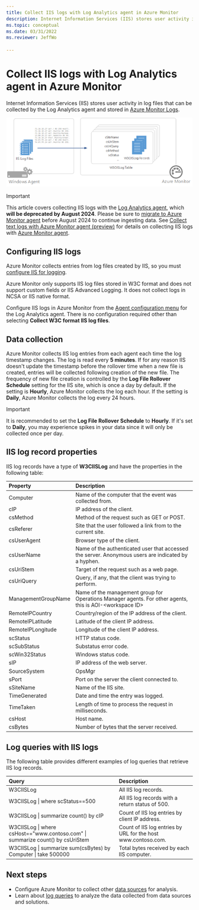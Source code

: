 ```yaml
---
title: Collect IIS logs with Log Analytics agent in Azure Monitor
description: Internet Information Services (IIS) stores user activity in log files that can be collected by Azure Monitor.  This article describes how to configure collection of IIS logs and details of the records they create in Azure Monitor.
ms.topic: conceptual
ms.date: 03/31/2022
ms.reviewer: JeffWo

---
```


# Collect IIS logs with Log Analytics agent in Azure Monitor
Internet Information Services (IIS) stores user activity in log files that can be collected by the Log Analytics agent and stored in [Azure Monitor Logs](../data-platform.md).

![IIS logs](media/data-sources-iis-logs/overview.png)

> [!IMPORTANT]
> This article covers collecting IIS logs with the [Log Analytics agent](./log-analytics-agent.md), which **will be deprecated by August 2024**. Please be sure to [migrate to Azure Monitor agent](./azure-monitor-agent-manage.md) before August 2024 to continue ingesting data. See [Collect text logs with Azure Monitor agent (preview)](../agents/data-collection-text-log.md) for details on collecting IIS logs with [Azure Monitor agent](azure-monitor-agent-overview.md).


## Configuring IIS logs
Azure Monitor collects entries from log files created by IIS, so you must [configure IIS for logging](/previous-versions/orphan-topics/ws.11/hh831775(v=ws.11)).

Azure Monitor only supports IIS log files stored in W3C format and does not support custom fields or IIS Advanced Logging. It does not collect logs in NCSA or IIS native format.

Configure IIS logs in Azure Monitor from the [Agent configuration menu](../agents/agent-data-sources.md#configuring-data-sources) for the Log Analytics agent.  There is no configuration required other than selecting **Collect W3C format IIS log files**.


## Data collection
Azure Monitor collects IIS log entries from each agent each time the log timestamp changes. The log is read every **5 minutes**. If for any reason IIS doesn't update the timestamp before the rollover time when a new file is created, entries will be collected following creation of the new file. The frequency of new file creation is controlled by the **Log File Rollover Schedule** setting for the IIS site, which is once a day by default. If the setting is **Hourly**, Azure Monitor collects the log each hour. If the setting is **Daily**, Azure Monitor collects the log every 24 hours.

> [!IMPORTANT]
> It is recommended to set the **Log File Rollover Schedule** to **Hourly**. If it's set to **Daily**, you may experience spikes in your data since it will only be collected once per day.

## IIS log record properties
IIS log records have a type of **W3CIISLog** and have the properties in the following table:

| Property | Description |
|:--- |:--- |
| Computer |Name of the computer that the event was collected from. |
| cIP |IP address of the client. |
| csMethod |Method of the request such as GET or POST. |
| csReferer |Site that the user followed a link from to the current site. |
| csUserAgent |Browser type of the client. |
| csUserName |Name of the authenticated user that accessed the server. Anonymous users are indicated by a hyphen. |
| csUriStem |Target of the request such as a web page. |
| csUriQuery |Query, if any, that the client was trying to perform. |
| ManagementGroupName |Name of the management group for Operations Manager agents.  For other agents, this is AOI-\<workspace ID\> |
| RemoteIPCountry |Country/region of the IP address of the client. |
| RemoteIPLatitude |Latitude of the client IP address. |
| RemoteIPLongitude |Longitude of the client IP address. |
| scStatus |HTTP status code. |
| scSubStatus |Substatus error code. |
| scWin32Status |Windows status code. |
| sIP |IP address of the web server. |
| SourceSystem |OpsMgr |
| sPort |Port on the server the client connected to. |
| sSiteName |Name of the IIS site. |
| TimeGenerated |Date and time the entry was logged. |
| TimeTaken |Length of time to process the request in milliseconds. |
| csHost | Host name. |
| csBytes | Number of bytes that the server received. |

## Log queries with IIS logs
The following table provides different examples of log queries that retrieve IIS log records.

| Query | Description |
|:--- |:--- |
| W3CIISLog |All IIS log records. |
| W3CIISLog &#124; where scStatus==500 |All IIS log records with a return status of 500. |
| W3CIISLog &#124; summarize count() by cIP |Count of IIS log entries by client IP address. |
| W3CIISLog &#124; where csHost=="www\.contoso.com" &#124; summarize count() by csUriStem |Count of IIS log entries by URL for the host www\.contoso.com. |
| W3CIISLog &#124; summarize sum(csBytes) by Computer &#124; take 500000 |Total bytes received by each IIS computer. |

## Next steps
* Configure Azure Monitor to collect other [data sources](../agents/agent-data-sources.md) for analysis.
* Learn about [log queries](../logs/log-query-overview.md) to analyze the data collected from data sources and solutions.
